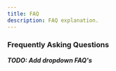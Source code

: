 ```yaml
---
title: FAQ
description: FAQ explanation.
---
```


### Frequently Asking Questions

**_TODO: Add dropdown FAQ's_**

